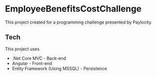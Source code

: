 # EmployeeBenefitsCostChallenge

This project created for a programming challenge presented by Paylocity.

## Tech

This project uses
* .Net Core MVC - Back-end
* Angular - Front-end
* Entity Framework (Using MSSQL) - Persistence
